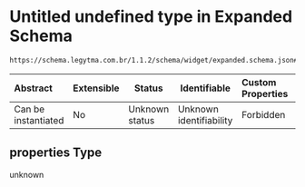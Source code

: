 # Untitled undefined type in Expanded Schema

```txt
https://schema.legytma.com.br/1.1.2/schema/widget/expanded.schema.json#/properties
```




| Abstract            | Extensible | Status         | Identifiable            | Custom Properties | Additional Properties | Access Restrictions | Defined In                                                                             |
| :------------------ | ---------- | -------------- | ----------------------- | :---------------- | --------------------- | ------------------- | -------------------------------------------------------------------------------------- |
| Can be instantiated | No         | Unknown status | Unknown identifiability | Forbidden         | Allowed               | none                | [expanded.schema.json\*](../schema/widget/expanded.schema.json) |

## properties Type

unknown
